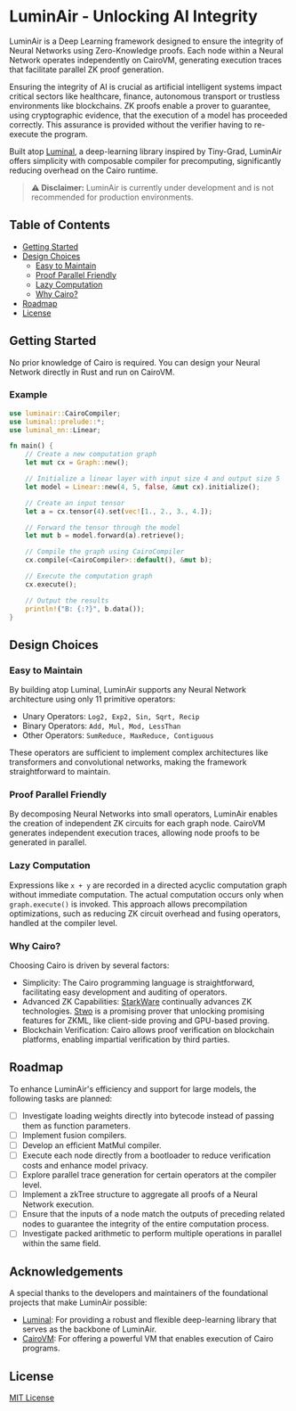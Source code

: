 # LuminAir - Unlocking AI Integrity

LuminAir is a Deep Learning framework designed to ensure the integrity of Neural Networks using Zero-Knowledge proofs. Each node within a Neural Network operates independently on CairoVM, generating execution traces that facilitate parallel ZK proof generation.

Ensuring the integrity of AI is crucial as artificial intelligent systems impact critical sectors like healthcare, finance, autonomous transport or trustless environments like blockchains. ZK proofs enable a prover to guarantee, using cryptographic evidence, that the execution of a model has proceeded correctly. This assurance is provided without the verifier having to re-execute the program.

Built atop [Luminal](https://github.com/jafioti/luminal), a deep-learning library inspired by Tiny-Grad, LuminAir offers simplicity with composable compiler for precomputing, significantly reducing overhead on the Cairo runtime.

> **⚠️ Disclaimer:** LuminAir is currently under development and is not recommended for production environments.

## Table of Contents

- [Getting Started](#getting-started)
- [Design Choices](#design-choices)
  - [Easy to Maintain](#easy-to-maintain)
  - [Proof Parallel Friendly](#proof-parallel-friendly)
  - [Lazy Computation](#lazy-computation)
  - [Why Cairo?](#why-cairo)
- [Roadmap](#roadmap)
- [License](#license)

## Getting Started

No prior knowledge of Cairo is required. You can design your Neural Network directly in Rust and run on CairoVM.

### Example

```rust
use luminair::CairoCompiler;
use luminal::prelude::*;
use luminal_nn::Linear;

fn main() {
    // Create a new computation graph
    let mut cx = Graph::new();

    // Initialize a linear layer with input size 4 and output size 5
    let model = Linear::new(4, 5, false, &mut cx).initialize();

    // Create an input tensor
    let a = cx.tensor(4).set(vec![1., 2., 3., 4.]);

    // Forward the tensor through the model
    let mut b = model.forward(a).retrieve();

    // Compile the graph using CairoCompiler
    cx.compile(<CairoCompiler>::default(), &mut b);

    // Execute the computation graph
    cx.execute();

    // Output the results
    println!("B: {:?}", b.data());
}
```

## Design Choices

### Easy to Maintain
By building atop Luminal, LuminAir supports any Neural Network architecture using only 11 primitive operators:

- Unary Operators: `Log2, Exp2, Sin, Sqrt, Recip`
- Binary Operators: `Add, Mul, Mod, LessThan`
- Other Operators: `SumReduce, MaxReduce, Contiguous`

These operators are sufficient to implement complex architectures like transformers and convolutional networks, making the framework straightforward to maintain.

### Proof Parallel Friendly
By decomposing Neural Networks into small operators, LuminAir enables the creation of independent ZK circuits for each graph node. CairoVM generates independent execution traces, allowing node proofs to be generated in parallel.

### Lazy Computation
Expressions like `x + y` are recorded in a directed acyclic computation graph without immediate computation. The actual computation occurs only when `graph.execute()` is invoked. This approach allows precompilation optimizations, such as reducing ZK circuit overhead and fusing operators, handled at the compiler level.

### Why Cairo?

Choosing Cairo is driven by several factors:

- Simplicity: The Cairo programming language is straightforward, facilitating easy development and auditing of operators.
- Advanced ZK Capabilities: [StarkWare](https://starkware.co/) continually advances ZK technologies. [Stwo](https://github.com/starkware-libs/stwo) is a promising prover that unlocking promising features for ZKML, like client-side proving and GPU-based proving.
- Blockchain Verification: Cairo allows proof verification on blockchain platforms, enabling impartial verification by third parties.

## Roadmap
To enhance LuminAir's efficiency and support for large models, the following tasks are planned:

- [ ] Investigate loading weights directly into bytecode instead of passing them as function parameters.
- [ ] Implement fusion compilers.
- [ ] Develop an efficient MatMul compiler.
- [ ] Execute each node directly from a bootloader to reduce verification costs and enhance model privacy.
- [ ] Explore parallel trace generation for certain operators at the compiler level.
- [ ] Implement a zkTree structure to aggregate all proofs of a Neural Network execution.
- [ ] Ensure that the inputs of a node match the outputs of preceding related nodes to guarantee the integrity of the entire computation process.
- [ ] Investigate packed arithmetic to perform multiple operations in parallel within the same field.

## Acknowledgements
A special thanks to the developers and maintainers of the foundational projects that make LuminAir possible:

- [Luminal](https://github.com/jafioti/luminal): For providing a robust and flexible deep-learning library that serves as the backbone of LuminAir.
- [CairoVM](https://github.com/lambdaclass/cairo-vm): For offering a powerful VM that enables execution of Cairo programs.


## License
[MIT License](https://opensource.org/license/mit)